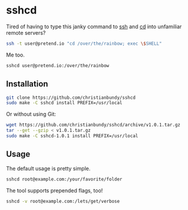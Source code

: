 # sshcd

Tired of having to type this janky command to [ssh](http://manpages.ubuntu.com/manpages/saucy/en/man1/ssh.1.html) and [cd](http://manpages.ubuntu.com/manpages/saucy/en/man1/cd.1posix.html) into unfamiliar remote servers?

```sh
ssh -t user@pretend.io "cd /over/the/rainbow; exec \$SHELL"
```

Me too.

```sh
sshcd user@pretend.io:/over/the/rainbow
```

## Installation

```sh
git clone https://github.com/christianbundy/sshcd
sudo make -C sshcd install PREFIX=/usr/local
```

Or without using Git:

```sh
wget https://github.com/christianbundy/sshcd/archive/v1.0.1.tar.gz
tar --get --gzip < v1.0.1.tar.gz
sudo make -C sshcd-1.0.1 install PREFIX=/usr/local
```

## Usage

The default usage is pretty simple.

```sh
sshcd root@example.com:/your/favorite/folder
```

The tool supports prepended flags, too!

```sh
sshcd -v root@example.com:/lets/get/verbose
```
